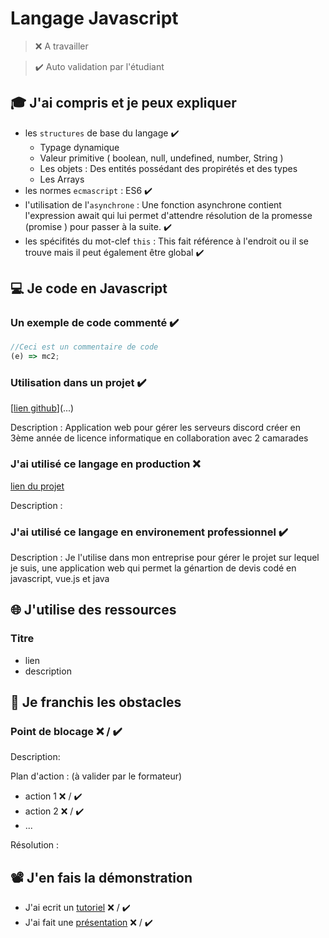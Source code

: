 # Langage Javascript

> ❌ A travailler

> ✔️ Auto validation par l'étudiant

## 🎓 J'ai compris et je peux expliquer

- les `structures` de base du langage ✔️
  - Typage dynamique 
  - Valeur primitive ( boolean, null, undefined, number, String )
  - Les objets : Des entités possédant des propirétés et des types
  - Les Arrays
- les normes `ecmascript` : ES6 ✔️
- l'utilisation de l'`asynchrone` : Une fonction asynchrone contient l'expression await qui lui permet d'attendre 
    résolution de la promesse (promise ) pour passer à la suite.  ✔️
- les spécifités du mot-clef `this` : This fait référence à l'endroit ou il se trouve mais il peut également être global ✔️

## 💻 Je code en Javascript

### Un exemple de code commenté  ✔️

```javascript
//Ceci est un commentaire de code
(e) => mc2;
```

### Utilisation dans un projet ✔️

[[lien github](https://github.com/Drakmain/Einhar)](...)

Description : Application web pour gérer les serveurs discord créer en 3ème année de licence informatique en collaboration 
    avec 2 camarades

### J'ai utilisé ce langage en production ❌ 

[lien du projet](...)

Description :

### J'ai utilisé ce langage en environement professionnel ✔️

Description : Je l'utilise dans mon entreprise pour gérer le projet sur lequel je suis, une application web qui permet la génartion de devis codé en
    javascript, vue.js et java

## 🌐 J'utilise des ressources

### Titre

- lien
- description

## 🚧 Je franchis les obstacles

### Point de blocage ❌ / ✔️

Description:

Plan d'action : (à valider par le formateur)

- action 1 ❌ / ✔️
- action 2 ❌ / ✔️
- ...

Résolution :

## 📽️ J'en fais la démonstration

- J'ai ecrit un [tutoriel](...) ❌ / ✔️
- J'ai fait une [présentation](...) ❌ / ✔️

